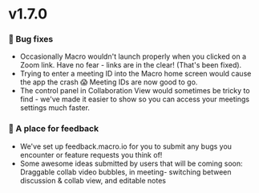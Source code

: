 # v1.7.0

### 🐛 Bug fixes
 - Occasionally Macro wouldn't launch properly when you clicked on a Zoom link. Have no fear - links are in the clear! (That's been fixed). 
 - Trying to enter a meeting ID into the Macro home screen would cause the app the crash 😱 Meeting IDs are now good to go.
 - The control panel in Collaboration View would sometimes be tricky to find - we've made it easier to show so you can access your meetings settings much faster. 
 
### 🔺 A place for feedback
 - We've set up feedback.macro.io for you to submit any bugs you encounter or feature requests you think of! 
 - Some awesome ideas submitted by users that will be coming soon: Draggable collab video bubbles, in meeting- switching between discussion & collab view, and editable notes

